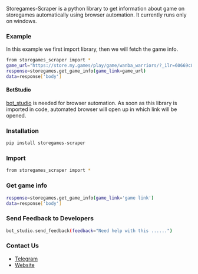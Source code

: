 Storegames-Scraper is a python library to get information about game on storegames automatically using browser automation. 
It currently runs only on windows.

### Example
In this example we first import library, then we will fetch the game info.
```sh
from storegames_scraper import *
game_url="https://store.my.games/play/game/wanba_warriors/?_1lr=60669c81356a23a1-0-3034926_2013829-3034926_2013829"
response=storegames.get_game_info(game_link=game_url)
data=response['body']
```

#### BotStudio
[bot_studio](https://pypi.org/project/bot_studio/) is needed for browser automation. As soon as this library is imported in code, automated browser will open up in which link will be opened.


### Installation

```sh
pip install storegames-scraper
```

### Import
```sh
from storegames_scraper import *
```

### Get game info
```sh
response=storegames.get_game_info(game_link='game link')
data=response['body']
```

### Send Feedback to Developers
```sh
bot_studio.send_feedback(feedback="Need help with this ......")
```

### Contact Us
* [Telegram](https://t.me/datakund)
* [Website](https://datakund.com)

